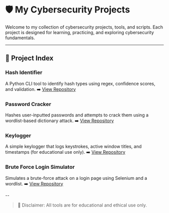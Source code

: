 # 🛡️ My Cybersecurity Projects

Welcome to my collection of cybersecurity projects, tools, and scripts. Each project is designed for learning, practicing, and exploring cybersecurity fundamentals.

---

## 🔗 Project Index

### Hash Identifier
A Python CLI tool to identify hash types using regex, confidence scores, and validation.
➡️ [View Repository](https://github.com/yourusername/Hash-Identifier)

### Password Cracker
Hashes user-inputted passwords and attempts to crack them using a wordlist-based dictionary attack.
➡️ [View Repository](https://github.com/yourusername/Password-Cracker)

### Keylogger
A simple keylogger that logs keystrokes, active window titles, and timestamps (for educational use only).
➡️ [View Repository](https://github.com/yourusername/Keylogger)

### Brute Force Login Simulator
Simulates a brute-force attack on a login page using Selenium and a wordlist.
➡️ [View Repository](https://github.com/yourusername/Brute-Force-Simulator)

--

> 🚨 Disclaimer: All tools are for educational and ethical use only.

